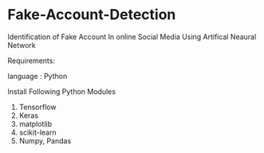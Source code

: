 # Fake-Account-Detection
Identification of Fake Account In online Social Media Using Artifical Neaural Network

Requirements:

language : Python

Install Following Python Modules
 1. Tensorflow
 2. Keras
 3. matplotlib
 4. scikit-learn
 5. Numpy, Pandas
